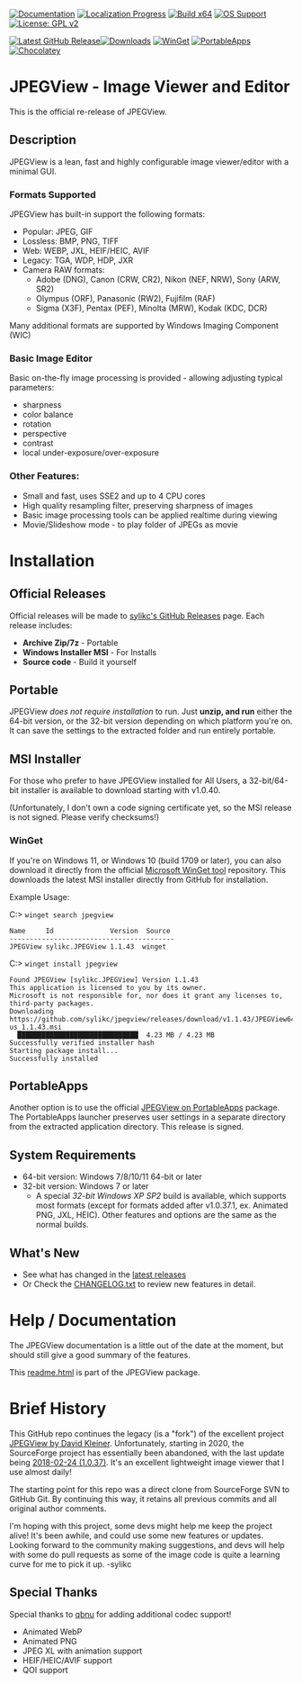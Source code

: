 [![Documentation](https://img.shields.io/badge/Docs-Outdated-yellowgreen)](https://htmlpreview.github.io/?https://github.com/sylikc/jpegview/blob/master/src/JPEGView/Config/readme.html) [![Localization Progress](https://img.shields.io/badge/Localized-84%25-blueviolet)](https://github.com/sylikc/jpegview/wiki/Localization) [![Build x64](https://github.com/sylikc/jpegview/actions/workflows/build-release-x64.yml/badge.svg?branch=master)](https://github.com/sylikc/jpegview/actions/workflows/build-release-x64.yml) [![OS Support](https://img.shields.io/badge/Windows-XP%20%7C%207%20%7C%208%20%7C%2010%20%7C%2011-blue)](#) [![License: GPL v2](https://img.shields.io/badge/License-GPL%20v2-blue)](https://github.com/sylikc/jpegview/blob/master/LICENSE.txt)

[![Latest GitHub Release](https://img.shields.io/github/v/release/sylikc/jpegview?label=GitHub&style=social)](https://github.com/sylikc/jpegview/releases)[![Downloads](https://badgen.net/github/assets-dl/sylikc/jpegview?cache=3600&color=grey&label=)](#) [![WinGet](https://repology.org/badge/version-for-repo/winget/jpegview.svg?allow_ignored=1&header=WinGet)](https://winstall.app/apps/sylikc.JPEGView) [![PortableApps](https://img.shields.io/badge/PortableApps-Current-green)](https://portableapps.com/apps/graphics_pictures/jpegview_portable) [![Chocolatey](https://img.shields.io/chocolatey/v/jpegview)](https://community.chocolatey.org/packages/jpegview)

# JPEGView - Image Viewer and Editor

This is the official re-release of JPEGView.

## Description

JPEGView is a lean, fast and highly configurable image viewer/editor with a minimal GUI.

### Formats Supported

JPEGView has built-in support the following formats:

* Popular: JPEG, GIF
* Lossless: BMP, PNG, TIFF
* Web: WEBP, JXL, HEIF/HEIC, AVIF
* Legacy: TGA, WDP, HDP, JXR
* Camera RAW formats:
  * Adobe (DNG), Canon (CRW, CR2), Nikon (NEF, NRW), Sony (ARW, SR2)
  * Olympus (ORF), Panasonic (RW2), Fujifilm (RAF)
  * Sigma (X3F), Pentax (PEF),  Minolta (MRW), Kodak (KDC, DCR)

Many additional formats are supported by Windows Imaging Component (WIC)

### Basic Image Editor

Basic on-the-fly image processing is provided - allowing adjusting typical parameters:

* sharpness
* color balance
* rotation
* perspective
* contrast
* local under-exposure/over-exposure

### Other Features:

* Small and fast, uses SSE2 and up to 4 CPU cores
* High quality resampling filter, preserving sharpness of images
* Basic image processing tools can be applied realtime during viewing
* Movie/Slideshow mode - to play folder of JPEGs as movie

# Installation

## Official Releases

Official releases will be made to [sylikc's GitHub Releases](https://github.com/sylikc/jpegview/releases) page.  Each release includes:

* **Archive Zip/7z** - Portable
* **Windows Installer MSI** - For Installs
* **Source code** - Build it yourself

## Portable

JPEGView _does not require installation_ to run.  Just **unzip, and run** either the 64-bit version, or the 32-bit version depending on which platform you're on.  It can save the settings to the extracted folder and run entirely portable.

## MSI Installer

For those who prefer to have JPEGView installed for All Users, a 32-bit/64-bit installer is available to download starting with v1.0.40.

(Unfortunately, I don't own a code signing certificate yet, so the MSI release is not signed.  Please verify checksums!)

### WinGet

If you're on Windows 11, or Windows 10 (build 1709 or later), you can also download it directly from the official [Microsoft WinGet tool](https://docs.microsoft.com/en-us/windows/package-manager/winget/) repository.  This downloads the latest MSI installer directly from GitHub for installation.

Example Usage:

C:\> `winget search jpegview`
```
Name     Id              Version  Source
-----------------------------------------
JPEGView sylikc.JPEGView 1.1.43  winget
```

C:\> `winget install jpegview`
```
Found JPEGView [sylikc.JPEGView] Version 1.1.43
This application is licensed to you by its owner.
Microsoft is not responsible for, nor does it grant any licenses to, third-party packages.
Downloading https://github.com/sylikc/jpegview/releases/download/v1.1.43/JPEGView64_en-us_1.1.43.msi
  ██████████████████████████████  4.23 MB / 4.23 MB
Successfully verified installer hash
Starting package install...
Successfully installed
```

## PortableApps

Another option is to use the official [JPEGView on PortableApps](https://portableapps.com/apps/graphics_pictures/jpegview_portable) package.  The PortableApps launcher preserves user settings in a separate directory from the extracted application directory.  This release is signed.

## System Requirements

* 64-bit version: Windows 7/8/10/11 64-bit or later
* 32-bit version: Windows 7 or later
  * A special _32-bit Windows XP SP2_ build is available, which supports most formats (except for formats added after v1.0.37.1, ex. Animated PNG, JXL, HEIC).  Other features and options are the same as the normal builds.

## What's New

* See what has changed in the [latest releases](https://github.com/sylikc/jpegview/releases)
* Or Check the [CHANGELOG.txt](https://github.com/sylikc/jpegview/blob/master/CHANGELOG.txt) to review new features in detail.

# Help / Documentation

The JPEGView documentation is a little out of the date at the moment, but should still give a good summary of the features.

This [readme.html](https://htmlpreview.github.io/?https://github.com/sylikc/jpegview/blob/master/src/JPEGView/Config/readme.html) is part of the JPEGView package.


# Brief History

This GitHub repo continues the legacy (is a "fork") of the excellent project [JPEGView by David Kleiner](https://sourceforge.net/projects/jpegview/).  Unfortunately, starting in 2020, the SourceForge project has essentially been abandoned, with the last update being [2018-02-24 (1.0.37)](https://sourceforge.net/projects/jpegview/files/jpegview/).  It's an excellent lightweight image viewer that I use almost daily!

The starting point for this repo was a direct clone from SourceForge SVN to GitHub Git.  By continuing this way, it retains all previous commits and all original author comments.  

I'm hoping with this project, some devs might help me keep the project alive!  It's been awhile, and could use some new features or updates.  Looking forward to the community making suggestions, and devs will help with some do pull requests as some of the image code is quite a learning curve for me to pick it up. -sylikc

## Special Thanks

Special thanks to [qbnu](https://github.com/qbnu) for adding additional codec support!
* Animated WebP
* Animated PNG
* JPEG XL with animation support
* HEIF/HEIC/AVIF support
* QOI support
